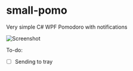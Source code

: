 # small-pomo
Very simple C# WPF Pomodoro with notifications

![Screenshot](https://i.imgur.com/Uq8q1yt.png)

To-do:
- [ ] Sending to tray
